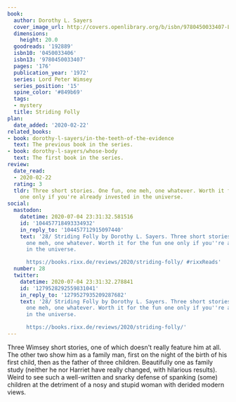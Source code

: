 ```yaml
---
book:
  author: Dorothy L. Sayers
  cover_image_url: http://covers.openlibrary.org/b/isbn/9780450033407-L.jpg
  dimensions:
    height: 20.0
  goodreads: '192889'
  isbn10: '0450033406'
  isbn13: '9780450033407'
  pages: '176'
  publication_year: '1972'
  series: Lord Peter Wimsey
  series_position: '15'
  spine_color: '#849b69'
  tags:
  - mystery
  title: Striding Folly
plan:
  date_added: '2020-02-22'
related_books:
- book: dorothy-l-sayers/in-the-teeth-of-the-evidence
  text: The previous book in the series.
- book: dorothy-l-sayers/whose-body
  text: The first book in the series.
review:
  date_read:
  - 2020-02-22
  rating: 3
  tldr: Three short stories. One fun, one meh, one whatever. Worth it for the fun
    one only if you're already invested in the universe.
social:
  mastodon:
    datetime: 2020-07-04 23:31:32.581516
    id: '104457718493334932'
    in_reply_to: '104457712915097440'
    text: '28/ Striding Folly by Dorothy L. Sayers. Three short stories. One fun,
      one meh, one whatever. Worth it for the fun one only if you''re already invested
      in the universe.

      https://books.rixx.de/reviews/2020/striding-folly/ #rixxReads'
  number: 28
  twitter:
    datetime: 2020-07-04 23:31:32.278841
    id: '1279528292559831041'
    in_reply_to: '1279527935209287682'
    text: '28/ Striding Folly by Dorothy L. Sayers. Three short stories. One fun,
      one meh, one whatever. Worth it for the fun one only if you''re already invested
      in the universe.

      https://books.rixx.de/reviews/2020/striding-folly/'
---
```


Three Wimsey short stories, one of which doesn't really feature him at all. The other two show him as a family man, first on the night of the birth of his first child, then as the father of three children. Beautifully one as family study (neither he nor Harriet have really changed, with hilarious results). Weird to see such a well-written and snarky defense of spanking (some) children at the detriment of a nosy and stupid woman with derided modern views.
